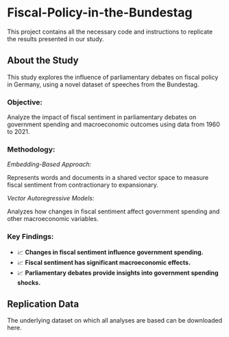 # Fiscal-Policy-in-the-Bundestag

This project contains all the necessary code and instructions to replicate the results presented in our study.


## About the Study

This study explores the influence of parliamentary debates on fiscal policy in Germany, using a novel dataset of speeches from the Bundestag.


### Objective:

Analyze the impact of fiscal sentiment in parliamentary debates on government spending and macroeconomic outcomes using data from 1960 to 2021.

### Methodology:

*Embedding-Based Approach:*

Represents words and documents in a shared vector space to measure fiscal sentiment from contractionary to expansionary.


*Vector Autoregressive Models:*

Analyzes how changes in fiscal sentiment affect government spending and other macroeconomic variables.


### Key Findings:

- 📈 **Changes in fiscal sentiment influence government spending.**
- 📈 **Fiscal sentiment has significant macroeconomic effects.**
- 📈 **Parliamentary debates provide insights into government spending shocks.**

## Replication Data

The underlying dataset on which all analyses are based can be downloaded here.


